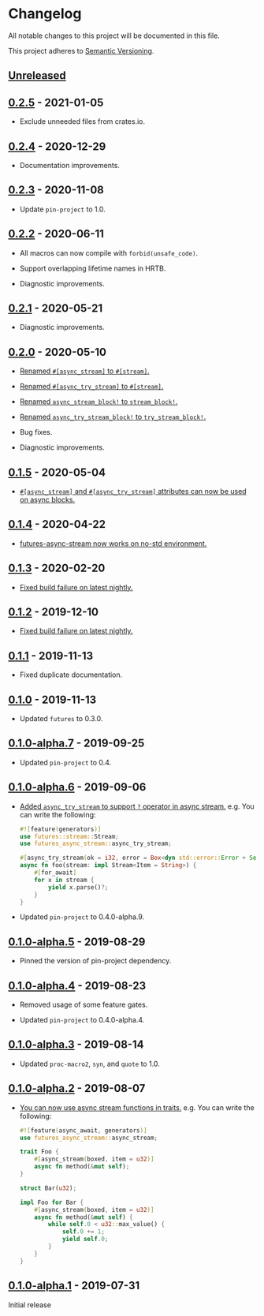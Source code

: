 # Changelog

All notable changes to this project will be documented in this file.

This project adheres to [Semantic Versioning](https://semver.org).

<!--
Note: In this file, do not use the hard wrap in the middle of a sentence for compatibility with GitHub comment style markdown rendering.
-->

## [Unreleased]

## [0.2.5] - 2021-01-05

- Exclude unneeded files from crates.io.

## [0.2.4] - 2020-12-29

- Documentation improvements.

## [0.2.3] - 2020-11-08

- Update `pin-project` to 1.0.

## [0.2.2] - 2020-06-11

- All macros can now compile with `forbid(unsafe_code)`.

- Support overlapping lifetime names in HRTB.

- Diagnostic improvements.

## [0.2.1] - 2020-05-21

- Diagnostic improvements.

## [0.2.0] - 2020-05-10

- [Renamed `#[async_stream]` to `#[stream]`.][45]

- [Renamed `#[async_try_stream]` to `#[stream]`.][45]

- [Renamed `async_stream_block!` to `stream_block!`.][45]

- [Renamed `async_try_stream_block!` to `try_stream_block!`.][45]

- Bug fixes.

- Diagnostic improvements.

[45]: https://github.com/taiki-e/futures-async-stream/pull/45

## [0.1.5] - 2020-05-04

- [`#[async_stream]` and `#[async_try_stream]` attributes can now be used on async blocks.][44]

[44]: https://github.com/taiki-e/futures-async-stream/pull/44

## [0.1.4] - 2020-04-22

- [futures-async-stream now works on no-std environment.][34]

[34]: https://github.com/taiki-e/futures-async-stream/pull/34

## [0.1.3] - 2020-02-20

- [Fixed build failure on latest nightly.][33]

[33]: https://github.com/taiki-e/futures-async-stream/pull/33

## [0.1.2] - 2019-12-10

- [Fixed build failure on latest nightly.][31]

[31]: https://github.com/taiki-e/futures-async-stream/pull/31

## [0.1.1] - 2019-11-13

- Fixed duplicate documentation.

## [0.1.0] - 2019-11-13

- Updated `futures` to 0.3.0.

## [0.1.0-alpha.7] - 2019-09-25

- Updated `pin-project` to 0.4.

## [0.1.0-alpha.6] - 2019-09-06

- [Added `async_try_stream` to support `?` operator in async stream.][15] e.g. You can write the following:

  ```rust
  #![feature(generators)]
  use futures::stream::Stream;
  use futures_async_stream::async_try_stream;

  #[async_try_stream(ok = i32, error = Box<dyn std::error::Error + Send + Sync>)]
  async fn foo(stream: impl Stream<Item = String>) {
      #[for_await]
      for x in stream {
          yield x.parse()?;
      }
  }
  ```

- Updated `pin-project` to 0.4.0-alpha.9.

[15]: https://github.com/taiki-e/futures-async-stream/pull/15

## [0.1.0-alpha.5] - 2019-08-29

- Pinned the version of pin-project dependency.

## [0.1.0-alpha.4] - 2019-08-23

- Removed usage of some feature gates.

- Updated `pin-project` to 0.4.0-alpha.4.

## [0.1.0-alpha.3] - 2019-08-14

- Updated `proc-macro2`, `syn`, and `quote` to 1.0.

## [0.1.0-alpha.2] - 2019-08-07

- [You can now use async stream functions in traits.][12] e.g. You can write the following:

  ```rust
  #![feature(async_await, generators)]
  use futures_async_stream::async_stream;

  trait Foo {
      #[async_stream(boxed, item = u32)]
      async fn method(&mut self);
  }

  struct Bar(u32);

  impl Foo for Bar {
      #[async_stream(boxed, item = u32)]
      async fn method(&mut self) {
          while self.0 < u32::max_value() {
              self.0 += 1;
              yield self.0;
          }
      }
  }
  ```

[12]: https://github.com/taiki-e/futures-async-stream/pull/12

## [0.1.0-alpha.1] - 2019-07-31

Initial release

[Unreleased]: https://github.com/taiki-e/futures-async-stream/compare/v0.2.5...HEAD
[0.2.5]: https://github.com/taiki-e/futures-async-stream/compare/v0.2.4...v0.2.5
[0.2.4]: https://github.com/taiki-e/futures-async-stream/compare/v0.2.3...v0.2.4
[0.2.3]: https://github.com/taiki-e/futures-async-stream/compare/v0.2.2...v0.2.3
[0.2.2]: https://github.com/taiki-e/futures-async-stream/compare/v0.2.1...v0.2.2
[0.2.1]: https://github.com/taiki-e/futures-async-stream/compare/v0.2.0...v0.2.1
[0.2.0]: https://github.com/taiki-e/futures-async-stream/compare/v0.1.5...v0.2.0
[0.1.5]: https://github.com/taiki-e/futures-async-stream/compare/v0.1.4...v0.1.5
[0.1.4]: https://github.com/taiki-e/futures-async-stream/compare/v0.1.3...v0.1.4
[0.1.3]: https://github.com/taiki-e/futures-async-stream/compare/v0.1.2...v0.1.3
[0.1.2]: https://github.com/taiki-e/futures-async-stream/compare/v0.1.1...v0.1.2
[0.1.1]: https://github.com/taiki-e/futures-async-stream/compare/v0.1.0...v0.1.1
[0.1.0]: https://github.com/taiki-e/futures-async-stream/compare/v0.1.0-alpha.7...v0.1.0
[0.1.0-alpha.7]: https://github.com/taiki-e/futures-async-stream/compare/v0.1.0-alpha.6...v0.1.0-alpha.7
[0.1.0-alpha.6]: https://github.com/taiki-e/futures-async-stream/compare/v0.1.0-alpha.5...v0.1.0-alpha.6
[0.1.0-alpha.5]: https://github.com/taiki-e/futures-async-stream/compare/v0.1.0-alpha.4...v0.1.0-alpha.5
[0.1.0-alpha.4]: https://github.com/taiki-e/futures-async-stream/compare/v0.1.0-alpha.3...v0.1.0-alpha.4
[0.1.0-alpha.3]: https://github.com/taiki-e/futures-async-stream/compare/v0.1.0-alpha.2...v0.1.0-alpha.3
[0.1.0-alpha.2]: https://github.com/taiki-e/futures-async-stream/compare/v0.1.0-alpha.1...v0.1.0-alpha.2
[0.1.0-alpha.1]: https://github.com/taiki-e/futures-async-stream/releases/tag/v0.1.0-alpha.1
